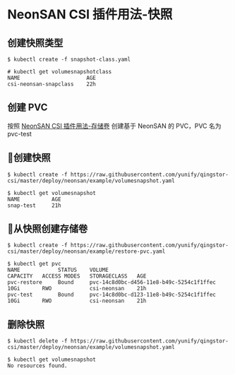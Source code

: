 # NeonSAN CSI 插件用法-快照

## 创建快照类型

```
$ kubectl create -f snapshot-class.yaml

# kubectl get volumesnapshotclass
NAME                     AGE
csi-neonsan-snapclass    22h
```

## 创建 PVC

按照 [NeonSAN CSI 插件用法-存储卷](docs/usage_neonsan_volume_zh.md) 创建基于 NeonSAN 的 PVC，PVC 名为 pvc-test

## 创建快照

```
$ kubectl create -f https://raw.githubusercontent.com/yunify/qingstor-csi/master/deploy/neonsan/example/volumesnapshot.yaml

$ kubectl get volumesnapshot
NAME          AGE
snap-test     21h
```

## 从快照创建存储卷

```
$ kubectl create -f https://raw.githubusercontent.com/yunify/qingstor-csi/master/deploy/neonsan/example/restore-pvc.yaml

$ kubectl get pvc
NAME            STATUS    VOLUME                                     CAPACITY   ACCESS MODES   STORAGECLASS   AGE
pvc-restore     Bound     pvc-14c8d0bc-d456-11e8-b49c-5254c1f1ffec   10Gi       RWO            csi-neonsan    21h
pvc-test        Bound     pvc-14c8d0bc-d123-11e8-b49c-5254c1f1ffec   10Gi       RWO            csi-neonsan    21h
```

## 删除快照

```
$ kubectl delete -f https://raw.githubusercontent.com/yunify/qingstor-csi/master/deploy/neonsan/example/volumesnapshot.yaml

$ kubectl get volumesnapshot
No resources found.
```